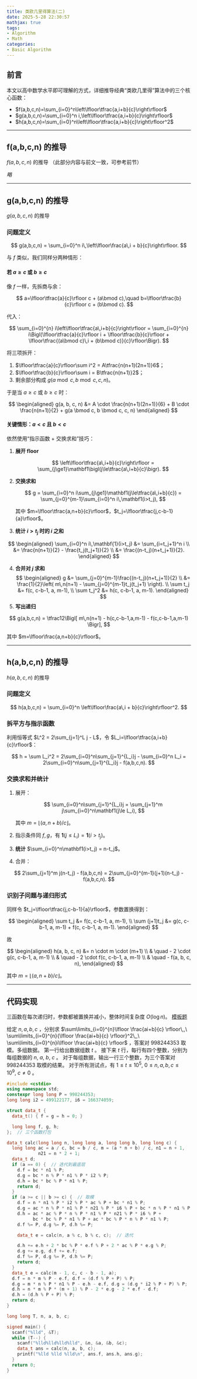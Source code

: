 ```yaml
---
title: 类欧几里得算法(二)
date: 2025-5-28 22:30:57
mathjax: true
tags:
- Algorithm
- Math
categories:
- Basic Algorithm
---
```



## 前言

本文以高中数学水平即可理解的方式，详细推导经典“类欧几里得”算法中的三个核心函数：

* $f(a,b,c,n)=\sum_{i=0}^n\left\lfloor\tfrac{a,i+b}{c}\right\rfloor$
* $g(a,b,c,n)=\sum_{i=0}^n i,\left\lfloor\tfrac{a,i+b}{c}\right\rfloor$
* $h(a,b,c,n)=\sum_{i=0}^n\left\lfloor\tfrac{a,i+b}{c}\right\rfloor^2$
<!-- more -->


---
## f(a,b,c,n) 的推导
$f(a,b,c,n)$ 的推导
（此部分内容与前文一致，可参考前节）

*略*

---

## g(a,b,c,n) 的推导
$g(a,b,c,n)$ 的推导

### 问题定义

$$
g(a,b,c,n)
= \sum_{i=0}^n i\,\left\lfloor\frac{a\,i + b}{c}\right\rfloor.
$$

与 $f$ 类似，我们同样分两种情形：

#### 若 $a\ge c$ 或 $b\ge c$

像 $f$ 一样，先拆商与余：

$$
a=\lfloor\tfrac{a}{c}\rfloor c + (a\bmod c),\quad
b=\lfloor\tfrac{b}{c}\rfloor c + (b\bmod c).
$$

代入：

$$
\sum_{i=0}^{n} i\left\lfloor\tfrac{a\,i+b}{c}\right\rfloor
= \sum_{i=0}^{n} i\Bigl(\lfloor\tfrac{a}{c}\rfloor i + \lfloor\tfrac{b}{c}\rfloor + \lfloor\tfrac{(a\bmod c)\,i + (b\bmod c)}{c}\rfloor\Bigr).
$$

将三项拆开：

1. $\lfloor\tfrac{a}{c}\rfloor\sum i^2 = A\tfrac{n(n+1)(2n+1)}6$；
2. $\lfloor\tfrac{b}{c}\rfloor\sum i = B\tfrac{n(n+1)}2$；
3. 剩余部分构成 $g(a\bmod c,b\bmod c,c,n)$。

于是当 $a\ge c$ 或 $b\ge c$ 时：

$$
\begin{aligned}
g(a, b, c, n) &= A \cdot \frac{n(n+1)(2n+1)}{6} + B \cdot \frac{n(n+1)}{2} + g(a \bmod c, b \bmod c, c, n)
\end{aligned}
$$

#### 关键情形：$a<c$ 且 $b<c$

依然使用“指示函数 + 交换求和”技巧：

1. **展开 floor**

   $$
   \left\lfloor\tfrac{a\,i+b}{c}\right\rfloor
   = \sum_{j\ge1}\mathbf1\bigl(j\le\tfrac{a\,i+b}{c}\bigr).
   $$

2. **交换求和**

   $$
   g
   = \sum_{i=0}^n i\sum_{j\ge1}\mathbf1(j\le\tfrac{a\,i+b}{c})
   = \sum_{j=0}^{m-1}\sum_{i=0}^n i\,\mathbf1(i>t_j),
   $$

   其中 $m=\lfloor\tfrac{a,n+b}{c}\rfloor$，$t_j=\lfloor\tfrac{j,c-b-1}{a}\rfloor$。

3. **统计 $i>t_j$ 时的 $i$ 之和**

$$
\begin{aligned}
\sum_{i=0}^n i\,\mathbf{1}(i>t_j) &= \sum_{i=t_j+1}^n i \\
&= \frac{n(n+1)}{2} - \frac{t_j(t_j+1)}{2} \\
&= \frac{(n-t_j)(n+t_j+1)}{2}.
\end{aligned}
$$

4. **合并对 $j$ 求和**
$$
\begin{aligned}
g &= \sum_{j=0}^{m-1}\frac{(n-t_j)(n+t_j+1)}{2} \\
  &= \frac{1}{2}\left(
      m\,n(n+1) - \sum_{j=0}^{m-1}t_j(t_j+1)
     \right). \\
\sum t_j &= f(c, c-b-1, a, m-1), \\
\sum t_j^2 &= h(c, c-b-1, a, m-1).
\end{aligned}
$$
5. **写出递归**

$$
g(a,b,c,n)
= \tfrac12\Bigl[
 m\,n(n+1) - h(c,c-b-1,a,m-1) - f(c,c-b-1,a,m-1)
\Bigr],
$$

其中 $m=\lfloor\frac{a,n+b}{c}\rfloor$。

---

## h(a,b,c,n) 的推导
$h(a,b,c,n)$ 的推导

### 问题定义

$$
h(a,b,c,n)
= \sum_{i=0}^n \left\lfloor\frac{a\,i + b}{c}\right\rfloor^2.
$$

### 拆平方与指示函数

利用恒等式 $L^2 = 2\sum_{j=1}^L j - L$，令 $L_i=\lfloor\tfrac{a,i+b}{c}\rfloor$：

$$
h = \sum L_i^2
= 2\sum_{i=0}^n\sum_{j=1}^{L_i}j - \sum_{i=0}^n L_i
= 2\sum_{i=0}^n\sum_{j=1}^{L_i}j - f(a,b,c,n).
$$

### 交换求和并统计

1. 展开：

   $$
   \sum_{i=0}^n\sum_{j=1}^{L_i}j
   = \sum_{j=1}^m j\sum_{i=0}^n\mathbf1(j\le L_i),
   $$

   其中 $m=\lfloor(a,n+b)/c\rfloor$。
2. 指示条件同 $f,g$，有 $\mathbf1(j\le L_i)=\mathbf1(i>t_j)$。
3. **统计** $\sum_{i=0}^n\mathbf1(i>t_j) = n-t_j$。
4. 合并：

$$
2\sum_{j=1}^m j(n-t_j) - f(a,b,c,n)
= 2\sum_{j=0}^{m-1}(j+1)(n-t_j) - f(a,b,c,n).
$$

### 识别子问题与递归形式

同样令 $t_j=\lfloor\tfrac{j,c-b-1}{a}\rfloor$，参数置换得到：


$$
\begin{aligned}
\sum t_j &= f(c, c-b-1, a, m-1), \\
\sum (j+1)t_j &= g(c, c-b-1, a, m-1) + f(c, c-b-1, a, m-1).
\end{aligned}
$$

故

$$
\begin{aligned}
h(a, b, c, n) &= n \cdot m \cdot (m+1) \\
& \quad - 2 \cdot g(c, c-b-1, a, m-1) \\
& \quad - 2 \cdot f(c, c-b-1, a, m-1) \\
& \quad - f(a, b, c, n),
\end{aligned}
$$

其中 $m=\lfloor(a,n+b)/c\rfloor$。

---

## 代码实现

三函数在每次递归时，参数都被置换并减小，整体时间复杂度 $O(\log n)$。
[模板题](https://www.luogu.com.cn/problem/P5170)

给定 $n,\,a,\,b,\,c$ ，分别求 $\sum\limits_{i=0}^{n}\lfloor \frac{ai+b}{c} \rfloor\,,\  \sum\limits_{i=0}^{n}{\lfloor \frac{ai+b}{c} \rfloor}^2\,,\  \sum\limits_{i=0}^{n}i\lfloor \frac{ai+b}{c} \rfloor$ ，答案对 $998244353$ 取模。多组数据。
第一行给出数据组数 $t$ 。
接下来 $t$ 行，每行有四个整数，分别为每组数据的 $n,\ a,\ b,\ c$ 。
对于每组数据，输出一行三个整数，为三个答案对 $998244353$ 取模的结果。
对于所有测试点，有 $1 \leqslant t \leqslant 10^5,\ 0 \leqslant n,\,a,\,b,\,c \leqslant 10^9,\ c \neq 0$ 。
```cpp
#include <cstdio>
using namespace std;
constexpr long long P = 998244353;
long long i2 = 499122177, i6 = 166374059;

struct data_t {
  data_t() { f = g = h = 0; }

  long long f, g, h;
};  // 三个函数打包

data_t calc(long long n, long long a, long long b, long long c) {
  long long ac = a / c, bc = b / c, m = (a * n + b) / c, n1 = n + 1,
            n21 = n * 2 + 1;
  data_t d;
  if (a == 0) {  // 迭代到最底层
    d.f = bc * n1 % P;
    d.g = bc * n % P * n1 % P * i2 % P;
    d.h = bc * bc % P * n1 % P;
    return d;
  }
  if (a >= c || b >= c) {  // 取模
    d.f = n * n1 % P * i2 % P * ac % P + bc * n1 % P;
    d.g = ac * n % P * n1 % P * n21 % P * i6 % P + bc * n % P * n1 % P * i2 % P;
    d.h = ac * ac % P * n % P * n1 % P * n21 % P * i6 % P +
          bc * bc % P * n1 % P + ac * bc % P * n % P * n1 % P;
    d.f %= P, d.g %= P, d.h %= P;

    data_t e = calc(n, a % c, b % c, c);  // 迭代

    d.h += e.h + 2 * bc % P * e.f % P + 2 * ac % P * e.g % P;
    d.g += e.g, d.f += e.f;
    d.f %= P, d.g %= P, d.h %= P;
    return d;
  }
  data_t e = calc(m - 1, c, c - b - 1, a);
  d.f = n * m % P - e.f, d.f = (d.f % P + P) % P;
  d.g = m * n % P * n1 % P - e.h - e.f, d.g = (d.g * i2 % P + P) % P;
  d.h = n * m % P * (m + 1) % P - 2 * e.g - 2 * e.f - d.f;
  d.h = (d.h % P + P) % P;
  return d;
}

long long T, n, a, b, c;

signed main() {
  scanf("%lld", &T);
  while (T--) {
    scanf("%lld%lld%lld%lld", &n, &a, &b, &c);
    data_t ans = calc(n, a, b, c);
    printf("%lld %lld %lld\n", ans.f, ans.h, ans.g);
  }
  return 0;
}

```
